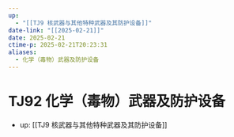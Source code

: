 ```yaml
---
up:
  - "[[TJ9 核武器与其他特种武器及其防护设备]]"
date-link: "[[2025-02-21]]"
date: 2025-02-21
ctime-p: 2025-02-21T20:23:31
aliases:
  - 化学（毒物）武器及防护设备
---
```


# TJ92 化学（毒物）武器及防护设备

- up: [[TJ9 核武器与其他特种武器及其防护设备]]
